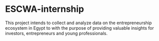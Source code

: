 # ESCWA-internship
This project intends to collect and analyze data on the entrepreneurship ecosystem in Egypt to with the purpose of providing valuable insights for investors, entrepreneurs and young professionals. 
